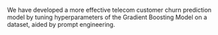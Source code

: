 We have developed a more effective telecom customer churn prediction model by tuning hyperparameters of the Gradient Boosting Model on a dataset, aided by prompt engineering.
